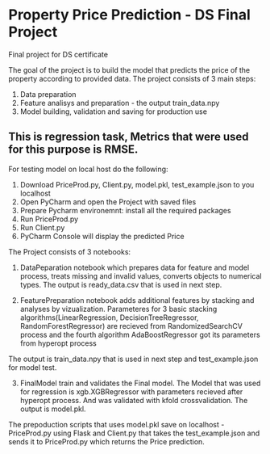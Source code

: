 # Property Price Prediction - DS Final Project
Final project for DS certificate

The goal of the project is to build the model that predicts the price of the property according to provided data. The project consists of 3 main steps:
1. Data preparation
2. Feature analisys and preparation - the output train_data.npy
3. Model building, validation and saving for production use


## This is regression task, Metrics that were used for this purpose is RMSE. 

For testing model on local host do the following:
1. Download PriceProd.py, Client.py, model.pkl, test_example.json to you localhost
2. Open PyCharm and open the Project with saved files
3. Prepare Pycharm environemnt: install all the required packages
4. Run PriceProd.py
5. Run Client.py
6. PyCharm Console will display the predicted Price


The Project consists of 3 notebooks:
1. DataPeparation notebook which prepares data for feature and model process, treats missing and invalid values, converts objects to numerical types. The output is ready_data.csv that is used in next step.

2. FeaturePreparation notebook adds additional features by stacking and analyses by vizualization.
Parameteres for 3 basic stacking algorithms(LinearRegression, DecisionTreeRegressor, RandomForestRegressor) are recieved from RandomizedSearchCV process and the fourth algorithm AdaBoostRegressor got its parameters from hyperopt process

The output is train_data.npy that is used in next step and test_example.json for model test.

3. FinalModel train and validates the Final model. The Model that was used for regression is xgb.XGBRegressor with parameters recieved after hyperopt process. And was validated with kfold crossvalidation. The output is model.pkl.

The prepoduction scripts that uses model.pkl save on localhost - PriceProd.py using Flask and Client.py that takes the test_example.json and sends it to PriceProd.py which returns the Price prediction.



